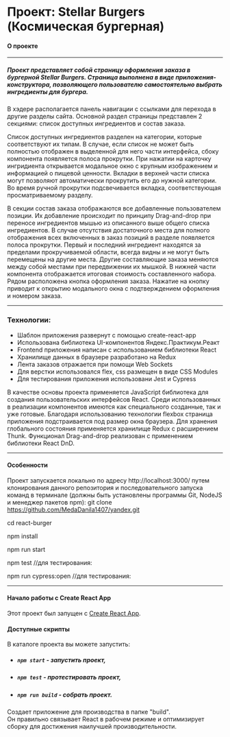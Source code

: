 # Проект: Stellar Burgers (Космическая бургерная)

#### О проекте

---

##### Проект представляет собой страницу оформления заказа в бургерной Stellar Burgers. Страница выполнена в виде приложения-конструктора, позволяющего пользователю самостоятельно выбрать ингредиенты для бургера.

В хэдере располагается панель навигации c ссылками для перехода в другие разделы сайта. Основной раздел страницы представлен 2 секциями: список доступных ингредиентов и состав заказа.

Список доступных ингредиентов разделен на категории, которые соответствуют их типам. В случае, если список не может быть полностью отображен в выделенной для него части интерфейса, сбоку компонента появляется полоса прокрутки. При нажатии на карточку ингридиента открывается модальное окно с крупным изображением и информацией о пищевой ценности. Вкладки в верхней части списка могут позволяют автоматически прокрутить его до нужной категории. Во время ручной прокрутки подсвечивается вкладка, соответствующая просматриваемому разделу.

В секции состав заказа отображаются все добавленные пользователем позиции. Их добавление происходит по принципу Drag-and-drop при переносе ингредиентов мышью из описанного выше общего списка ингредиентов. В случае отсутствия достаточного места для полного отображения всех включенных в заказ позиций в разделе появляется полоса прокрутки. Первый и последний ингредиент находятся за пределами прокручиваемой области, всегда видны и не могут быть перемещены на другие места. Другие составляющие заказа меняются между собой местами при передвижении их мышкой. В нижней части компонента отображается итоговая стоимость составленного набора. Рядом расположена кнопка оформления заказа. Нажатие на кнопку приводит к открытию модального окна с подтверждением оформления и номером заказа.

---

### Технологии:

- Шаблон приложения развернут с помощью create-react-app
- Использована библиотека UI-компонентов Яндекс.Практикум.Реакт
- Frontend приложения написан с использованием библиотеки React
- Хранилище данных в браузере разработано на Redux
- Лента заказов отражается при помощи Web Sockets
- Для верстки использовался flex, css размещен в виде CSS Modules
- Для тестирования приложения использовани Jest и Cypress

В качестве основы проекта применяется JavaScript библиотека для создания пользовательских интерфейсов React. Среди использованных в реализации компонентов имеются как специального созданные, так и уже готовые. Благодаря использованию технологии flexbox страница приложения подстраивается под размер окна браузера. Для хранения глобального состояния применяется хранилище Redux с расширением Thunk. Функционал Drag-and-drop реализован с применением библиотеки React DnD.

---

#### Особенности

Проект запускается локально по адресу http://localhost:3000/ путем клонирования данного репозитория и последовательного запуска команд в терминале (должны быть установлены программы Git, NodeJS и менеджер пакетов npm):
git clone https://github.com/MedaDanila1407/yandex.git

cd react-burger

npm install

npm run start

npm test //для тестирования:

npm run cypress:open //для тестирования:

---

#### Начало работы с Create React App

Этот проект был запущен с [Create React App](https://github.com/facebook/create-react-app).

#### Доступные скрипты

В каталоге проекта вы можете запустить:

- ##### `npm start` - запустить проект,

- ##### `npm test` - протестировать проект,

- ##### `npm run build` - собрать проект.

Создает приложение для производства в папке "build".\
Он правильно связывает React в рабочем режиме и оптимизирует сборку для достижения наилучшей производительности.
